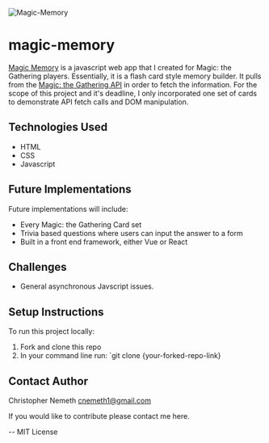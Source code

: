 ![Magic-Memory](https://imgur.com/5yONaLA)

# magic-memory

[Magic Memory](https://magic-memory-29443.firebaseapp.com/index.html) is a javascript web app that I created for Magic: the Gathering players. Essentially, it is a flash card style memory builder. It pulls from the [Magic: the Gathering API](https://docs.magicthegathering.io/) in order to fetch the information. For the scope of this project and it's deadline, I only incorporated one set of cards to demonstrate API fetch calls and DOM manipulation.

## Technologies Used
- HTML
- CSS
- Javascript

## Future Implementations

Future implementations will include:
- Every Magic: the Gathering Card set
- Trivia based questions where users can input the answer to a form
- Built in a front end framework, either Vue or React

## Challenges

- General asynchronous Javscript issues.

## Setup Instructions

To run this project locally:

1. Fork and clone this repo
2. In your command line run: `git clone {your-forked-repo-link}

## Contact Author
Christopher Nemeth
cnemeth1@gmail.com

If you would like to contribute please contact me here.


--
MIT License



